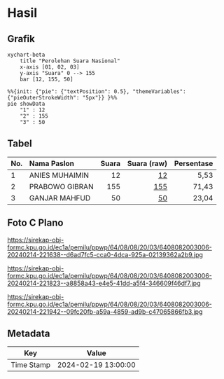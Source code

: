 # Hasil

## Grafik

```mermaid
xychart-beta
    title "Perolehan Suara Nasional"
    x-axis [01, 02, 03]
    y-axis "Suara" 0 --> 155
    bar [12, 155, 50]
```

```mermaid
%%{init: {"pie": {"textPosition": 0.5}, "themeVariables": {"pieOuterStrokeWidth": "5px"}} }%%
pie showData
    "1" : 12
    "2" : 155
    "3" : 50
```

## Tabel

| No. | Nama Paslon    | Suara | Suara (raw) | Persentase |
|:--- |:-------------- | -----:| -----------:| ----------:|
| 1   | ANIES MUHAIMIN | 12    | [12][p-1]   | 5,53       |
| 2   | PRABOWO GIBRAN | 155   | [155][p-2]  | 71,43      |
| 3   | GANJAR MAHFUD  | 50    | [50][p-3]   | 23,04      |


[p-1]: https://github.com/gigit-pemilu/pemilu-2024/blob/main/pilpres/hitung-suara/sub/64-kalimantan-timur/sub/08-kutai-timur/sub/08-kombeng/sub/2003-sukamaju/sub/006-tps/sub/paslon-1.txt
[p-2]: https://github.com/gigit-pemilu/pemilu-2024/blob/main/pilpres/hitung-suara/sub/64-kalimantan-timur/sub/08-kutai-timur/sub/08-kombeng/sub/2003-sukamaju/sub/006-tps/sub/paslon-2.txt
[p-3]: https://github.com/gigit-pemilu/pemilu-2024/blob/main/pilpres/hitung-suara/sub/64-kalimantan-timur/sub/08-kutai-timur/sub/08-kombeng/sub/2003-sukamaju/sub/006-tps/sub/paslon-3.txt

## Foto C Plano

https://sirekap-obj-formc.kpu.go.id/ec1a/pemilu/ppwp/64/08/08/20/03/6408082003006-20240214-221638--d6ad7fc5-cca0-4dca-925a-02139362a2b9.jpg

https://sirekap-obj-formc.kpu.go.id/ec1a/pemilu/ppwp/64/08/08/20/03/6408082003006-20240214-221823--a8858a43-e4e5-41dd-a5f4-346609f46df7.jpg

https://sirekap-obj-formc.kpu.go.id/ec1a/pemilu/ppwp/64/08/08/20/03/6408082003006-20240214-221942--09fc20fb-a59a-4859-ad9b-c47065866fb3.jpg


## Metadata

| Key        | Value               |
| ---------- | ------------------- |
| Time Stamp | 2024-02-19 13:00:00 |



